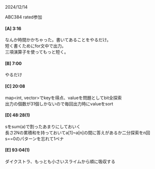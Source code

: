 2024/12/14

ABC384
rated参加

<h4>[A] 3:16</h4>

なんか時間かかちゃった。書いてあることをやるだけ。<br>
短く書くためにfor文中で出力。<br>
三項演算子を使ってもっと短く。<br>

<h4>[B] 7:00</h4>

やるだけ

<h4>[C] 20:08</h4>

map<int, vector<string>>でkeyを得点、valueを問題としてbit全探索<br>
出力の個数が31個しかないので毎回出力時にvalueをsort

<h4>[D] 48:28(1)</h4>

sをsum(a)で割ったあまりにしておいく<br>
長さ2Nの累積和を持っておいてa[1]~a[n]の間に答えがあるか二分探索をn回<br>
s==0のパターンを忘れて1ペナ

<h4>[E] 93:04(1)</h4>

ダイクストラ、もっとも小さいスライムから順に吸収する
